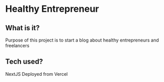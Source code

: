 # Healthy Entrepreneur

## What is it?

Purpose of this project is to start a blog about healthy entrepreneurs and freelancers

## Tech used?

NextJS
Deployed from Vercel
